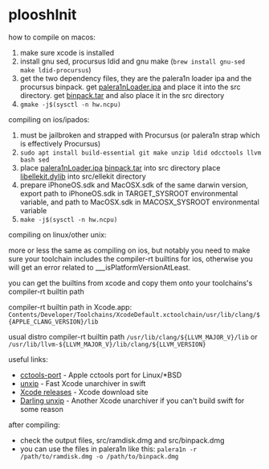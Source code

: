 # plooshInit

how to compile on macos:

1. make sure xcode is installed
2. install gnu sed, procursus ldid and gnu make
    (`brew install gnu-sed make ldid-procursus`)
3. get the two dependency files, they are the palera1n loader
    ipa and the procursus binpack.
    get [palera1nLoader.ipa](https://static.palera.in/artifacts/loader/universal_lite/palera1nLoader.ipa) and place it into the src directory.
    get [binpack.tar](https://static.palera.in/binpack.tar) and also place it in the src directory
4. `gmake -j$(sysctl -n hw.ncpu)`

compiling on ios/ipados:

1. must be jailbroken and strapped with Procursus (or palera1n strap which is effectively Procursus)
2. `sudo apt install build-essential git make unzip ldid odcctools llvm bash sed`
3. place [palera1nLoader.ipa](https://static.palera.in/artifacts/loader/universal_lite/palera1nLoader.ipa) [binpack.tar](https://static.palera.in/binpack.tar) into src directory
    place [libellekit.dylib](https://static.palera.in/development/libellekit.dylib) into src/ellekit directory
4. prepare iPhoneOS.sdk and MacOSX.sdk of the same darwin version,
    export path to iPhoneOS.sdk in TARGET_SYSROOT environmental variable,
    and path to MacOSX.sdk in MACOSX_SYSROOT environmental variable
5. `make -j$(sysctl -n hw.ncpu)`

compiling on linux/other unix:

more or less the same as compiling on ios, but notably you need to make sure
your toolchain includes the compiler-rt builtins for ios, otherwise you will
get an error related to ___isPlatformVersionAtLeast.

you can get the builtins from xcode and copy them onto your toolchains's
compiler-rt builtin path

compiler-rt builtin path in Xcode.app:
`Contents/Developer/Toolchains/XcodeDefault.xctoolchain/usr/lib/clang/${APPLE_CLANG_VERSION}/lib`

usual distro compiler-rt builtin path
`/usr/lib/clang/${LLVM_MAJOR_V}/lib` or `/usr/lib/llvm-${LLVM_MAJOR_V}/lib/clang/${LLVM_VERSION}`

useful links:
- [cctools-port](https://github.com/tpoechtrager/cctools-port) - Apple cctools port for Linux/*BSD
- [unxip](https://github.com/saagarjha/unxip) - Fast Xcode unarchiver in swift
- [Xcode releases](https://xcodereleases.com/) - Xcode download site
- [Darling unxip](https://github.com/darlinghq/darling/tree/master/src/unxip) - Another Xcode unarchiver if you can't build swift for some reason

after compiling:
- check the output files, src/ramdisk.dmg and src/binpack.dmg
- you can use the files in palera1n like this: `palera1n -r /path/to/ramdisk.dmg -o /path/to/binpack.dmg`
